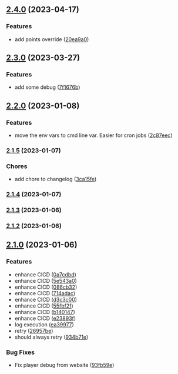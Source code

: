 

## [2.4.0](https://github.com/Fllorent0D/Top-6-v2/compare/2.3.0...2.4.0) (2023-04-17)


### Features

* add points override ([20ea9a0](https://github.com/Fllorent0D/Top-6-v2/commit/20ea9a0318ad09f7080bc0448908fcf577e8dfcc))

## [2.3.0](https://github.com/Fllorent0D/Top-6-v2/compare/2.2.0...2.3.0) (2023-03-27)


### Features

* add some debug ([7f1676b](https://github.com/Fllorent0D/Top-6-v2/commit/7f1676bfdbfe67824d04eed5d08cdddc17db9e9f))

## [2.2.0](https://github.com/Fllorent0D/Top-6-v2/compare/2.1.5...2.2.0) (2023-01-08)


### Features

* move the env vars to cmd line var. Easier for cron jobs ([2c87eec](https://github.com/Fllorent0D/Top-6-v2/commit/2c87eecc4fa4ebd5265e16b83323c10a697feade))

### [2.1.5](https://github.com/Fllorent0D/Top-6-v2/compare/2.1.4...2.1.5) (2023-01-07)


### Chores

* add chore to changelog ([3ca15fe](https://github.com/Fllorent0D/Top-6-v2/commit/3ca15fece47c79b66320e2bd28ffa4db49b206fa))

### [2.1.4](https://github.com/Fllorent0D/Top-6-v2/compare/2.1.3...2.1.4) (2023-01-07)

### [2.1.3](https://github.com/Fllorent0D/Top-6-v2/compare/2.1.2...2.1.3) (2023-01-06)

### [2.1.2](https://github.com/Fllorent0D/Top-6-v2/compare/2.1.0...2.1.2) (2023-01-06)

## [2.1.0](https://github.com/Fllorent0D/Top-6-v2/compare/0.0.0...2.1.0) (2023-01-06)


### Features

* enhance CICD ([0a7cdbd](https://github.com/Fllorent0D/Top-6-v2/commit/0a7cdbdad8d0f42cfaf472b9197613f87be3bfed))
* enhance CICD ([5e543a0](https://github.com/Fllorent0D/Top-6-v2/commit/5e543a065ca64ea71e6056993aa334deada86578))
* enhance CICD ([086cb32](https://github.com/Fllorent0D/Top-6-v2/commit/086cb322e67a47291a163c1d3bc613b14744fbc8))
* enhance CICD ([714adac](https://github.com/Fllorent0D/Top-6-v2/commit/714adaca1ee23cd75c50a6795f362965a43c4b11))
* enhance CICD ([d3c3c00](https://github.com/Fllorent0D/Top-6-v2/commit/d3c3c00050a02876f80e4b4051831c060c79f27a))
* enhance CICD ([55fbf2f](https://github.com/Fllorent0D/Top-6-v2/commit/55fbf2f4f56454ad3e9a1a88b7c0066116b45fd7))
* enhance CICD ([b140147](https://github.com/Fllorent0D/Top-6-v2/commit/b140147dda9922bf135024429eb0b924b3e6439e))
* enhance CICD ([e23893f](https://github.com/Fllorent0D/Top-6-v2/commit/e23893f38eb96597d9f11941ad2ec96ae47eebc1))
* log execution ([ea39977](https://github.com/Fllorent0D/Top-6-v2/commit/ea399773b9f9601f43957afba1ebf4472a285f4e))
* retry ([26957be](https://github.com/Fllorent0D/Top-6-v2/commit/26957bea4669a58aeff9312fddb10eaef02d05ba))
* should always retry ([934b71e](https://github.com/Fllorent0D/Top-6-v2/commit/934b71e53abeb3f4761ec0ae10733a8f2f5ee664))


### Bug Fixes

* Fix player debug from website ([93fb59e](https://github.com/Fllorent0D/Top-6-v2/commit/93fb59ee58f354cde7e4c76a662a5cc4d22f20da))